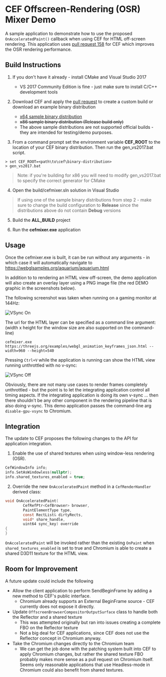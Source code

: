 # CEF Offscreen-Rendering (OSR) Mixer Demo

A sample application to demonstrate how to use the proposed `OnAcceleratedPaint()` callback when using CEF for HTML off-screen rendering.  This application uses [pull request 158][pr158] for CEF which improves the OSR rendering performance.

## Build Instructions

1. If you don't have it already - install CMake and Visual Studio 2017
    * VS 2017 Community Edition is fine - just make sure to install C/C++ development tools

2. Download CEF and apply the [pull request][pr158] to create a custom build or download an example binary distribution
    * [x64 sample binary distribution][x64_build]
    * ~~x86 sample binary distribution (Release build only)~~
    * The above sample distributions are not supported official builds - they are intended for testing/demo purposes.
    
3. From a command prompt set the environment variable **CEF_ROOT** to the location of your CEF binary distribution.  Then run the gen_vs2017.bat script.

```
> set CEF_ROOT=<path\to\cef\binary-distribution>
> gen_vs2017.bat
```

> Note: if you're building for x86 you will need to modify gen_vs2017.bat to specify the correct generator for CMake

4. Open the build/cefmixer.sln solution in Visual Studio

> If using one of the sample binary distributions from step 2 - make sure to change the build configuration to **Release** since the distributions above do not contain **Debug** versions

5. Build the **ALL_BUILD** project

6. Run the **cefmixer.exe** application

## Usage
Once the cefmixer.exe is built, it can be run without any arguments - in which case it will automatically navigate to https://webglsamples.org/aquarium/aquarium.html

In addition to to rendering an HTML view off-screen, the demo application will also create an overlay layer using a PNG image file (the red DEMO graphic in the screenshots below).

The following screenshot was taken when running on a gaming monitor at 144Hz:

![VSync On][demo1]

The url for the HTML layer can be specified as a command line argument: (width x height for the window size are also supported on the command-line)

```
cefmixer.exe https://threejs.org/examples/webgl_animation_keyframes_json.html --width=960 --height=540
```
Pressing `Ctrl+V` while the application is running can show the HTML view running unthrottled with no v-sync:

![VSync Off][demo2]

Obviously, there are not many use cases to render frames completely unthrottled - but the point is to let the integrating application control all timing aspects. If the integrating application is doing its own v-sync ... then there shouldn't be any other component in the rendering pipeline that is also doing v-sync.  This demo application passes the command-line arg `disable-gpu-vsync` to Chromium.

## Integration
The update to CEF proposes the following changes to the API for application integration.

1. Enable the use of shared textures when using window-less rendering (OSR).

```c
CefWindowInfo info;
info.SetAsWindowless(nullptr);
info.shared_textures_enabled = true;
```

2. Override the new `OnAcceleratedPaint` method in a `CefRenderHandler` derived class:

```c
void OnAcceleratedPaint(
		CefRefPtr<CefBrowser> browser,
		PaintElementType type,
		const RectList& dirtyRects,
		void* share_handle, 
		uint64 sync_key) override
{
}
```

`OnAcceleratedPaint` will be invoked rather than the existing `OnPaint` when `shared_textures_enabled` is set to true and Chromium is able to create a shared D3D11 texture for the HTML view.

## Room for Improvement
A future update could include the following 
 * Allow the client application to perform SendBeginFrame by adding a new method to CEF's public interface.
     * Chromium already supports an External BeginFrame source - CEF currently does not expose it directly.
 * Update `OffscreenBrowserCompositorOutputSurface` class to handle both the Reflector and a shared texture
     * This was attempted originally but ran into issues creating a complete FBO on the Reflector texture
     * Not a big deal for CEF applications, since CEF does not use the Reflector concept in Chromium anyway.
 * Take the Chromium changes directly to the Chromium team
     * We can get the job done with the patching system built into CEF to apply Chromium changes, but rather the shared texture FBO probably makes more sense as a pull request on Chromium itself.  Seems only reasonable applications that use Headless-mode in Chromium could also benefit from shared textures.

[demo1]: https://user-images.githubusercontent.com/2717038/36959722-2af057e8-2009-11e8-94a4-fd556f832001.png "Cefmixer Demo"
[demo2]: https://user-images.githubusercontent.com/2717038/36979126-25625fcc-204c-11e8-841d-058d2f53ba91.png "No VSync"
[x64_build]: https://s3.amazonaws.com/wesselsga/cef/issue_1006/cef_binary_3.3325.1752.gee697be_windows64.zip "x64 Distribution"
[pr158]: https://bitbucket.org/chromiumembedded/cef/pull-requests/158/support-external-textures-in-osr-mode/diff "Pull Request"
[changes]: https://github.com/daktronics/cef-mixer/blob/master/CHANGES.md "Walkthrough"

